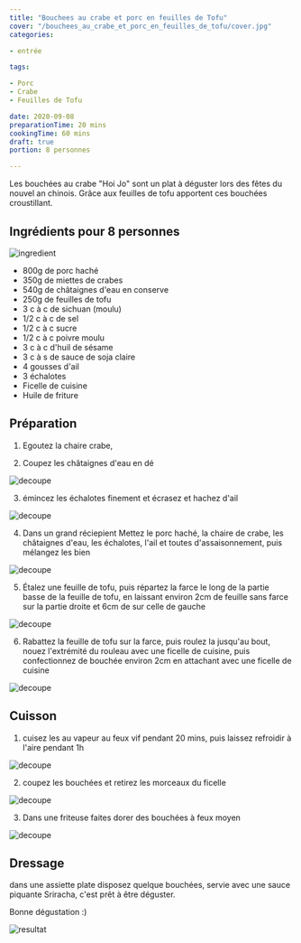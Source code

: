 ```yaml
---
title: "Bouchees au crabe et porc en feuilles de Tofu"
cover: "/bouchees_au_crabe_et_porc_en_feuilles_de_tofu/cover.jpg"
categories:

- entrée

tags:

- Porc
- Crabe
- Feuilles de Tofu

date: 2020-09-08
preparationTime: 20 mins
cookingTime: 60 mins
draft: true
portion: 8 personnes

---
```

Les bouchées au crabe "Hoi Jo" sont un plat à déguster lors des fêtes du nouvel an chinois. Grâce aux feuilles de tofu apportent ces bouchées croustillant. 

<!--more--> 

## Ingrédients pour 8 personnes

![ingredient](01.jpg)

- 800g de porc haché
- 350g de miettes de crabes
- 540g de châtaignes d'eau en conserve
- 250g de feuilles de tofu
- 3 c à c de sichuan (moulu)
- 1/2 c à c de sel
- 1/2 c à c sucre 
- 1/2 c à c poivre moulu
- 3 c à c d'huil de sésame
- 3 c à s de sauce de soja claire
- 4 gousses d'ail
- 3 échalotes
- Ficelle de cuisine
- Huile de friture


## Préparation ##

1. Egoutez la chaire crabe,

2. Coupez les châtaignes d'eau en dé 

![decoupe](02.jpg)

3. émincez les échalotes finement et écrasez et hachez d'ail 

![decoupe](03.jpg)

4. Dans un grand réciepient Mettez le porc haché, la chaire de crabe, les châtaignes d'eau, les échalotes, l'ail et toutes d'assaisonnement, puis mélangez les bien

![decoupe](04.jpg)

5. Étalez une feuille de tofu, puis répartez la farce le long de la partie basse de la feuille de tofu, en laissant environ 2cm de feuille sans farce sur la partie droite et 6cm de sur celle de gauche

![decoupe](05.jpg)

6. Rabattez la feuille de tofu sur la farce, puis roulez la jusqu'au bout, nouez l'extrémité du rouleau avec une ficelle de cuisine, puis confectionnez de bouchée environ 2cm en attachant avec une ficelle de cuisine

![decoupe](06.jpg)

## Cuisson ##

1. cuisez les au vapeur au feux vif pendant 20 mins, puis laissez refroidir à l'aire pendant 1h

![decoupe](07.jpg)

2. coupez les bouchées et retirez les morceaux du ficelle

![decoupe](08.jpg)

3. Dans une friteuse faites dorer des bouchées à feux moyen

![decoupe](09.jpg)

## Dressage

dans une assiette plate disposez quelque bouchées, servie avec une sauce piquante Sriracha, c'est prêt à être déguster.

Bonne dégustation :)

![resultat](cover.jpg)